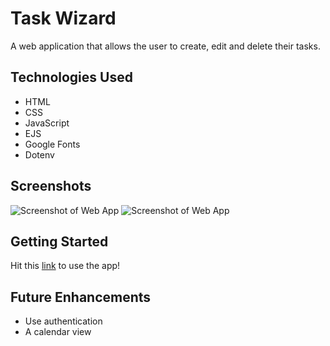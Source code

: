 # Task Wizard

A web application that allows the user to create, edit and delete their tasks.

## Technologies Used

- HTML
- CSS
- JavaScript
- EJS
- Google Fonts
- Dotenv

## Screenshots

![Screenshot of Web App](https://user-images.githubusercontent.com/126505925/231872321-53a1290e-6382-4dd3-9053-9926cad10b29.png)
![Screenshot of Web App](https://user-images.githubusercontent.com/126505925/231872394-ce079f6f-f60e-4dd2-8391-af6ee6ab111e.png)

## Getting Started

Hit this [link](https://taskwizard.herokuapp.com/home) to use the app!

## Future Enhancements

- Use authentication
- A calendar view
